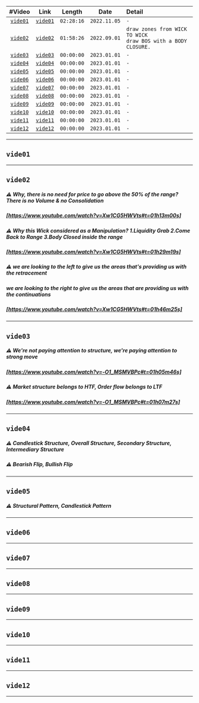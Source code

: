| #Video | Link | Length | Date | Detail | 
| :---: | :---: | :---: | :---: | :--- |
| [`vide01`](#vide01) | [`vide01`](https://www.youtube.com/watch?v=y4rE-jVqrRY) | `02:28:16` | `2022.11.05` | `-` |
| [`vide02`](#vide02) | [`vide02`](https://www.youtube.com/watch?v=Xw1CG5HWVts) | `01:58:26` | `2022.09.01` | `draw zones from WICK TO WICK` <br/> `draw BOS with a BODY CLOSURE. ` |
| [`vide03`](#vide03) | [`vide03`](https://www.youtube.com/watch?v=-O1_MSMVBPc) | `00:00:00` | `2023.01.01` | `-` |
| [`vide04`](#vide04) | [`vide04`](https://www.youtube.com/watch?v=1Vug-H3r88c) | `00:00:00` | `2023.01.01` | `-` |
| [`vide05`](#vide05) | [`vide05`](https://www.youtube.com/watch?v=x4X7srbXf1k) | `00:00:00` | `2023.01.01` | `-` |
| [`vide06`](#vide06) | [`vide06`](https://www.youtube.com/watch?v=Du5ywps8cyI) | `00:00:00` | `2023.01.01` | `-` |
| [`vide07`](#vide07) | [`vide07`](https://www.youtube.com/watch?v=NL5DO8mJPsc) | `00:00:00` | `2023.01.01` | `-` |
| [`vide08`](#vide08) | [`vide08`](https://www.youtube.com/watch?v=VV0teyLZWi0) | `00:00:00` | `2023.01.01` | `-` |
| [`vide09`](#vide09) | [`vide09`](https://www.youtube.com/watch?v=hqX91iZo5_g) | `00:00:00` | `2023.01.01` | `-` |
| [`vide10`](#vide10) | [`vide10`](https://www.youtube.com/watch?v=RoLhvoEPXsQ) | `00:00:00` | `2023.01.01` | `-` |
| [`vide11`](#vide11) | [`vide11`](https://www.youtube.com/watch?v=ntyP_urAuZM) | `00:00:00` | `2023.01.01` | `-` |
| [`vide12`](#vide12) | [`vide12`](https://www.youtube.com/watch?v=BGV57yOxkig) | `00:00:00` | `2023.01.01` | `-` |

___  
## `vide01`
___  
## `vide02`
##### ⚠️ Why, there is no need for price to go above the 50% of the range?  There is no Volume & no Consolidation
##### [https://www.youtube.com/watch?v=Xw1CG5HWVts#t=01h13m00s]  

##### ⚠️ Why this Wick considered as a *Manipulation*? 1.Liquidity Grab 2.Come Back to Range 3.Body Closed inside the range
##### [https://www.youtube.com/watch?v=Xw1CG5HWVts#t=01h29m19s]  
##### ⚠️ we are looking to the left to give us the areas that's providing us with the retracement
#####    we are looking to the right to give us the areas that are providing us with the continuations
##### [https://www.youtube.com/watch?v=Xw1CG5HWVts#t=01h46m25s]  
___  
## `vide03`
##### ⚠️ We're not paying attention to *structure*,  we're paying attention to *strong move*
##### [https://www.youtube.com/watch?v=-O1_MSMVBPc#t=01h05m46s]  
##### ⚠️ Market structure belongs to HTF, Order flow belongs to LTF
##### [https://www.youtube.com/watch?v=-O1_MSMVBPc#t=01h07m27s]  
___  
## `vide04`  
##### ⚠️ Candlestick Structure, Overall Structure, Secondary Structure, Intermediary Structure
##### ⚠️ Bearish Flip, Bullish Flip
___  
## `vide05`  
##### ⚠️ Structural Pattern, Candlestick Pattern
___  
## `vide06`  
___  
## `vide07`  
___  
## `vide08`  
___  
## `vide09`  
___  
## `vide10`  
___  
## `vide11`  
___  
## `vide12`  
___  

